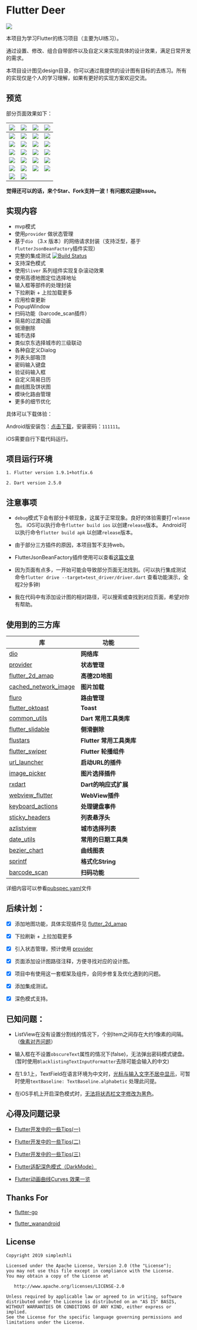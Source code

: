 # Flutter Deer

<img src="preview/logo.jpg"/>

本项目为学习Flutter的练习项目（主要为UI练习）。

通过设置、修改、组合自带部件以及自定义来实现具体的设计效果，满足日常开发的需求。

本项目设计图见design目录，你可以通过我提供的设计图有目标的去练习。所有的实现仅是个人的学习理解，如果有更好的实现方案欢迎交流。

## 预览

部分页面效果如下：

| ![](./preview/Screenshot_1.png)    |  ![](./preview/Screenshot_2.png)    | ![](./preview/Screenshot_3.png)   |  ![](./preview/Screenshot_4.png)   |
| :--------------------------------: | :---------------------------------: | :-------------------------------: | :-------------------------------:  |
| ![](./preview/Screenshot_5.png)    |  ![](./preview/Screenshot_6.png)    | ![](./preview/Screenshot_7.png)   |  ![](./preview/Screenshot_8.png)   |
| ![](./preview/Screenshot_9.png)    |  ![](./preview/Screenshot_10.png)   | ![](./preview/Screenshot_11.png)  |  ![](./preview/Screenshot_12.png)  |
| ![](./preview/Screenshot_13.png)   |  ![](./preview/Screenshot_14.png)   | ![](./preview/Screenshot_15.png)  |  ![](./preview/Screenshot_17.png)  |
| ![](./preview/Screenshot_18.png)   |  ![](./preview/Screenshot_19.png)   | ![](./preview/Screenshot_20.png)  |  ![](./preview/Screenshot_21.png)  |
| ![](./preview/Screenshot_22.jpg)   |  ![](./preview/Screenshot_23.jpg)   | ![](./preview/Screenshot_24.jpg)  |  ![](./preview/Screenshot_25.jpg)  |
| ![](./preview/Screenshot_26.jpg)   |  ![](./preview/Screenshot_27.jpg)   |  |  |

**觉得还可以的话，来个Star、Fork支持一波！有问题欢迎提Issue。**

## 实现内容

* mvp模式
* 使用`provider` 做状态管理
* 基于`dio` （3.x 版本）的网络请求封装（支持泛型，基于`FlutterJsonBeanFactory`插件实现）
* 完整的集成测试 [![Build Status](https://github.com/simplezhli/flutter_deer/workflows/flutter_deer%20drive/badge.svg?branch=master)](https://github.com/simplezhli/flutter_deer/actions?query=workflow%3A%22flutter_deer+driver%22+branch%3Amaster)
* 支持深色模式
* 使用`Sliver` 系列组件实现复杂滚动效果
* 使用高德地图定位选择地址
* 输入框等部件的处理封装
* 下拉刷新 + 上拉加载更多
* 应用检查更新
* PopupWindow
* 扫码功能（barcode_scan插件）
* 简易的过渡动画
* 侧滑删除
* 城市选择
* 类似京东选择城市的三级联动
* 各种自定义Dialog
* 列表头部吸顶
* 密码输入键盘
* 验证码输入框
* 自定义简易日历
* 曲线图及饼状图
* 模块化路由管理
* 更多的细节优化

具体可以下载体验：

Android版安装包：[点击下载](https://www.pgyer.com/gYXj)，安装密码：`111111`。

iOS需要自行下载代码运行。

## 项目运行环境

    1. Flutter version 1.9.1+hotfix.6
     
    2. Dart version 2.5.0

## 注意事项

- `debug`模式下会有部分卡顿现象，这属于正常现象。良好的体验需要打`release` 包。
    iOS可以执行命令`flutter build ios` 以创建`release`版本。
    Android可以执行命令`flutter build apk` 以创建`release`版本。

- 由于部分三方插件的原因，本项目暂不支持web。
        
- FlutterJsonBeanFactory插件使用可以查看[这篇文章](https://www.jianshu.com/p/e909f3f936d6)

- 因为页面有点多，一开始可能会导致部分页面无法找到。(可以执行集成测试命令`flutter drive --target=test_driver/driver.dart` 查看功能演示，全程2分多钟)

- 我在代码中有添加设计图的相对路径，可以搜索或查找到对应页面，希望对你有帮助。
    
## 使用到的三方库

| 库                         | 功能             |
| -------------------------- | --------------- |
| [dio](https://github.com/flutterchina/dio)                            | **网络库**       |
| [provider](https://github.com/rrousselGit/provider)                   | **状态管理**     |
| [flutter_2d_amap](https://github.com/simplezhli/flutter_2d_amap)      | **高德2D地图**   |
| [cached_network_image](https://github.com/renefloor/flutter_cached_network_image)       | **图片加载**       |
| [fluro](https://github.com/theyakka/fluro)                            | **路由管理**     |
| [flutter_oktoast](https://github.com/OpenFlutter/flutter_oktoast)     | **Toast**        |
| [common_utils](https://github.com/Sky24n/common_utils)                | **Dart 常用工具类库**     |
| [flutter_slidable](https://github.com/letsar/flutter_slidable)        | **侧滑删除**     |
| [flustars](https://github.com/Sky24n/flustars)                        | **Flutter 常用工具类库**       |
| [flutter_swiper](https://github.com/best-flutter/flutter_swiper)      | **Flutter 轮播组件**       |
| [url_launcher](https://github.com/flutter/plugins/tree/master/packages/url_launcher)   | **启动URL的插件**       |
| [image_picker](https://github.com/flutter/plugins/tree/master/packages/image_picker)   | **图片选择插件** |
| [rxdart](https://github.com/ReactiveX/rxdart)                         | **Dart的响应式扩展** |
| [webview_flutter](https://github.com/flutter/plugins/tree/master/packages/webview_flutter)    | **WebView插件**       |
| [keyboard_actions](https://github.com/diegoveloper/flutter_keyboard_actions)                  | **处理键盘事件**       |
| [sticky_headers](https://github.com/fluttercommunity/flutter_sticky_headers)   | **列表悬浮头**       |
| [azlistview](https://github.com/flutterchina/azlistview)              | **城市选择列表**   |
| [date_utils](https://github.com/apptreesoftware/date_utils)           | **常用的日期工具类** |
| [bezier_chart](https://github.com/aeyrium/bezier-chart)               | **曲线图表**       |
| [sprintf](https://github.com/Naddiseo/dart-sprintf)                   | **格式化String**   |
| [barcode_scan](https://github.com/apptreesoftware/flutter_barcode_reader)     | **扫码功能** |

详细内容可以参看[pubspec.yaml](https://github.com/simplezhli/flutter_deer/blob/master/pubspec.yaml)文件    

## 后续计划：

* [x] 添加地图功能，具体实现插件见 [flutter_2d_amap](https://github.com/simplezhli/flutter_2d_amap)

* [x] 下拉刷新 + 上拉加载更多

* [x] 引入状态管理，预计使用 [provider](https://github.com/rrousselGit/provider)

* [x] 页面添加设计图路径注释，方便寻找对应的设计图。

* [x] 项目中有使用这一套框架及组件，会同步修复及优化遇到的问题。

* [x] 添加集成测试。

* [x] 深色模式支持。

## 已知问题：

- ListView在没有设置分割线的情况下，个别Item之间存在大约1像素的间隔。（[像素对齐问题](https://github.com/flutter/flutter/issues/14288)）

- 输入框在不设置`obscureText`属性的情况下(false)，无法弹出密码模式键盘。(暂时使用`BlacklistingTextInputFormatter`去除可能会输入的中文)

- 在1.9.1上，TextField在语言环境为中文时，[光标与输入文字不居中显示](https://github.com/flutter/flutter/issues/40219)，可暂时使用`textBaseline: TextBaseline.alphabetic` 处理此问提。

- 在iOS手机上开启深色模式时，[无法将状态栏文字修改为黑色](https://github.com/flutter/flutter/issues/41067)。

## 心得及问题记录

- [Flutter开发中的一些Tips(一)](https://weilu.blog.csdn.net/article/details/90546727)

- [Flutter开发中的一些Tips(二)](https://weilu.blog.csdn.net/article/details/94849020)

- [Flutter开发中的一些Tips(三)](https://weilu.blog.csdn.net/article/details/100108123)

- [Flutter适配深色模式（DarkMode）](https://weilu.blog.csdn.net/article/details/102531559)

- [Flutter动画曲线Curves 效果一览](https://weilu.blog.csdn.net/article/details/95632571)

## Thanks For

- [flutter-go](https://github.com/alibaba/flutter-go)

- [flutter_wanandroid](https://github.com/Sky24n/flutter_wanandroid)

## License

	Copyright 2019 simplezhli

    Licensed under the Apache License, Version 2.0 (the "License");
    you may not use this file except in compliance with the License.
    You may obtain a copy of the License at

       http://www.apache.org/licenses/LICENSE-2.0

    Unless required by applicable law or agreed to in writing, software
    distributed under the License is distributed on an "AS IS" BASIS,
    WITHOUT WARRANTIES OR CONDITIONS OF ANY KIND, either express or implied.
    See the License for the specific language governing permissions and
    limitations under the License.
